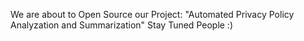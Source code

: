 We are about to Open Source our Project: "Automated Privacy Policy Analyzation and Summarization"
Stay Tuned People :)
